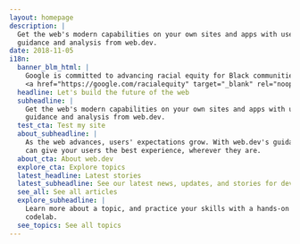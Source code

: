 ```yaml
---
layout: homepage
description: |
  Get the web's modern capabilities on your own sites and apps with useful
  guidance and analysis from web.dev.
date: 2018-11-05
i18n:
  banner_blm_html: |
    Google is committed to advancing racial equity for Black communities.
    <a href="https://google.com/racialequity" target="_blank" rel="noopener">See how</a>.
  headline: Let's build the future of the web
  subheadline: |
    Get the web's modern capabilities on your own sites and apps with useful
    guidance and analysis from web.dev.
  test_cta: Test my site
  about_subheadline: |
    As the web advances, users' expectations grow. With web.dev's guidance, you
    can give your users the best experience, wherever they are.
  about_cta: About web.dev
  explore_cta: Explore topics
  latest_headline: Latest stories
  latest_subheadline: See our latest news, updates, and stories for developers.
  see_all: See all articles
  explore_subheadline: |
    Learn more about a topic, and practice your skills with a hands-on
    codelab.
  see_topics: See all topics
---
```

